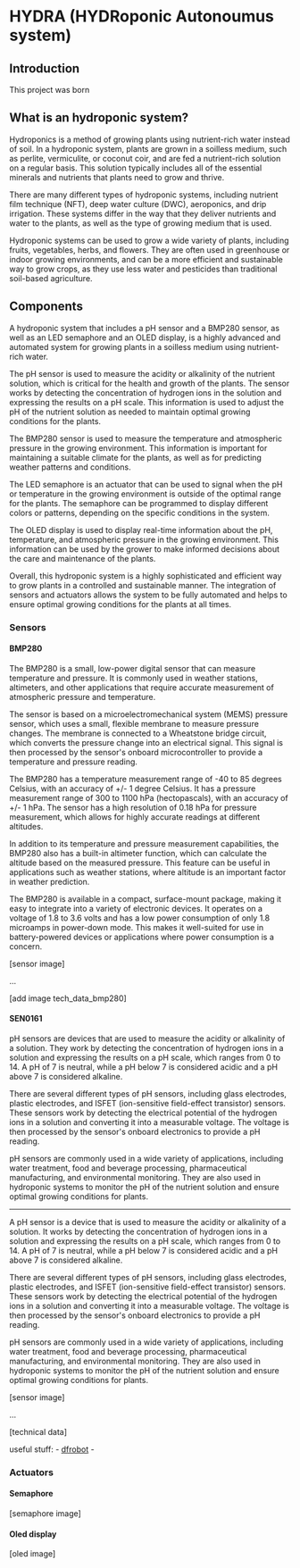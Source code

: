 # HYDRA (HYDRoponic Autonoumus system)

## Introduction
This project was born 

## What is an hydroponic system?
Hydroponics is a method of growing plants using nutrient-rich water instead of soil. In a hydroponic system, plants are grown in a soilless medium, such as perlite, vermiculite, or coconut coir, and are fed a nutrient-rich solution on a regular basis. This solution typically includes all of the essential minerals and nutrients that plants need to grow and thrive.

There are many different types of hydroponic systems, including nutrient film technique (NFT), deep water culture (DWC), aeroponics, and drip irrigation. These systems differ in the way that they deliver nutrients and water to the plants, as well as the type of growing medium that is used.

Hydroponic systems can be used to grow a wide variety of plants, including fruits, vegetables, herbs, and flowers. They are often used in greenhouse or indoor growing environments, and can be a more efficient and sustainable way to grow crops, as they use less water and pesticides than traditional soil-based agriculture.

## Components

A hydroponic system that includes a pH sensor and a BMP280 sensor, as well as an LED semaphore and an OLED display, is a highly advanced and automated system for growing plants in a soilless medium using nutrient-rich water.

The pH sensor is used to measure the acidity or alkalinity of the nutrient solution, which is critical for the health and growth of the plants. The sensor works by detecting the concentration of hydrogen ions in the solution and expressing the results on a pH scale. This information is used to adjust the pH of the nutrient solution as needed to maintain optimal growing conditions for the plants.

The BMP280 sensor is used to measure the temperature and atmospheric pressure in the growing environment. This information is important for maintaining a suitable climate for the plants, as well as for predicting weather patterns and conditions.

The LED semaphore is an actuator that can be used to signal when the pH or temperature in the growing environment is outside of the optimal range for the plants. The semaphore can be programmed to display different colors or patterns, depending on the specific conditions in the system.

The OLED display is used to display real-time information about the pH, temperature, and atmospheric pressure in the growing environment. This information can be used by the grower to make informed decisions about the care and maintenance of the plants.

Overall, this hydroponic system is a highly sophisticated and efficient way to grow plants in a controlled and sustainable manner. The integration of sensors and actuators allows the system to be fully automated and helps to ensure optimal growing conditions for the plants at all times.

### Sensors
#### BMP280

The BMP280 is a small, low-power digital sensor that can measure temperature and pressure. It is commonly used in weather stations, altimeters, and other applications that require accurate measurement of atmospheric pressure and temperature.

The sensor is based on a microelectromechanical system (MEMS) pressure sensor, which uses a small, flexible membrane to measure pressure changes. The membrane is connected to a Wheatstone bridge circuit, which converts the pressure change into an electrical signal. This signal is then processed by the sensor's onboard microcontroller to provide a temperature and pressure reading.

The BMP280 has a temperature measurement range of -40 to 85 degrees Celsius, with an accuracy of +/- 1 degree Celsius. It has a pressure measurement range of 300 to 1100 hPa (hectopascals), with an accuracy of +/- 1 hPa. The sensor has a high resolution of 0.18 hPa for pressure measurement, which allows for highly accurate readings at different altitudes.

In addition to its temperature and pressure measurement capabilities, the BMP280 also has a built-in altimeter function, which can calculate the altitude based on the measured pressure. This feature can be useful in applications such as weather stations, where altitude is an important factor in weather prediction.

The BMP280 is available in a compact, surface-mount package, making it easy to integrate into a variety of electronic devices. It operates on a voltage of 1.8 to 3.6 volts and has a low power consumption of only 1.8 microamps in power-down mode. This makes it well-suited for use in battery-powered devices or applications where power consumption is a concern.

[sensor image]

...

[add image tech_data_bmp280]

#### SEN0161

pH sensors are devices that are used to measure the acidity or alkalinity of a solution. They work by detecting the concentration of hydrogen ions in a solution and expressing the results on a pH scale, which ranges from 0 to 14. A pH of 7 is neutral, while a pH below 7 is considered acidic and a pH above 7 is considered alkaline.

There are several different types of pH sensors, including glass electrodes, plastic electrodes, and ISFET (ion-sensitive field-effect transistor) sensors. These sensors work by detecting the electrical potential of the hydrogen ions in a solution and converting it into a measurable voltage. The voltage is then processed by the sensor's onboard electronics to provide a pH reading.

pH sensors are commonly used in a wide variety of applications, including water treatment, food and beverage processing, pharmaceutical manufacturing, and environmental monitoring. They are also used in hydroponic systems to monitor the pH of the nutrient solution and ensure optimal growing conditions for plants.

---------------------------------

A pH sensor is a device that is used to measure the acidity or alkalinity of a solution. It works by detecting the concentration of hydrogen ions in a solution and expressing the results on a pH scale, which ranges from 0 to 14. A pH of 7 is neutral, while a pH below 7 is considered acidic and a pH above 7 is considered alkaline.

There are several different types of pH sensors, including glass electrodes, plastic electrodes, and ISFET (ion-sensitive field-effect transistor) sensors. These sensors work by detecting the electrical potential of the hydrogen ions in a solution and converting it into a measurable voltage. The voltage is then processed by the sensor's onboard electronics to provide a pH reading.

pH sensors are commonly used in a wide variety of applications, including water treatment, food and beverage processing, pharmaceutical manufacturing, and environmental monitoring. They are also used in hydroponic systems to monitor the pH of the nutrient solution and ensure optimal growing conditions for plants.

[sensor image]

...

[technical data]

useful stuff:
    - [dfrobot](https://wiki.dfrobot.com/PH_meter_SKU__SEN0161_)
    - 

### Actuators
#### Semaphore

[semaphore image]

#### Oled display

[oled image]



